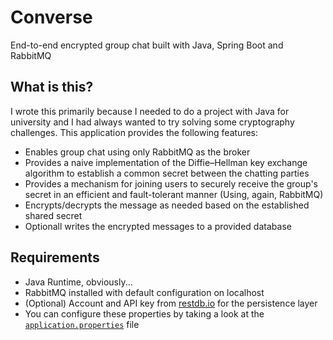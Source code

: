 # Converse
End-to-end encrypted group chat built with Java, Spring Boot and RabbitMQ

## What is this?
I wrote this primarily because I needed to do a project with Java for university and I had always wanted to try solving some cryptography challenges. This application provides the following features:
- Enables group chat using only RabbitMQ as the broker
- Provides a naive implementation of the Diffie–Hellman key exchange algorithm to establish a common secret between the chatting parties
- Provides a mechanism for joining users to securely receive the group's secret in an efficient and fault-tolerant manner (Using, again, RabbitMQ)
- Encrypts/decrypts the message as needed based on the established shared secret
- Optionall writes the encrypted messages to a provided database

## Requirements
- Java Runtime, obviously...
- RabbitMQ installed with default configuration on localhost
- (Optional) Account and API key from [restdb.io](https://restdb.io/) for the persistence layer
- You can configure these properties by taking a look at the [`application.properties`](https://github.com/ashkan-pm/converse/blob/master/src/main/resources/application.properties) file
